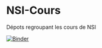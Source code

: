 # NSI-Cours

Dépots regroupant les cours de NSI

[![Binder](https://mybinder.org/badge_logo.svg)](https://mybinder.org/v2/gh/jdolivet/NSI-Cours.git/HEAD)
